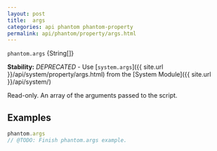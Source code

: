 ```yaml
---
layout: post
title:  args
categories: api phantom phantom-property
permalink: api/phantom/property/args.html
---
```


`phantom.args` {String[]}

**Stability:** _DEPRECATED_ - Use [`system.args`]({{ site.url }}/api/system/property/args.html) from the [System Module]({{ site.url }}/api/system/)

Read-only. An array of the arguments passed to the script.

## Examples

```javascript
phantom.args
// @TODO: Finish phantom.args example.
```








